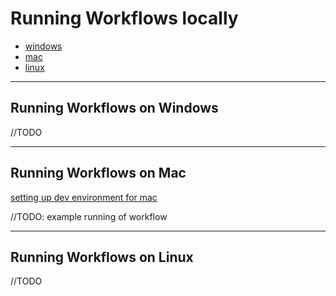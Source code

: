 # Running Workflows locally

- [windows](#running-workflows-on-windows)
- [mac](#running-workflows-on-mac)
- [linux](#running-workflows-on-linux)

---

## Running Workflows on Windows

//TODO

---

## Running Workflows on Mac

[setting up dev environment for mac](./MAC_setting_up_dev_env.md)

//TODO: example running of workflow

---

## Running Workflows on Linux

//TODO